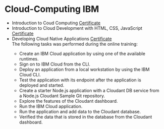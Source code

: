 # Cloud-Computing IBM

- Introduction to Coud Computing <a href="https://www.coursera.org/account/accomplishments/verify/DBE4CUWHJSDZ"> Certificate <a/> 
- Introduction to Cloud Development with HTML, CSS, JavaScript <a href="https://www.coursera.org/account/accomplishments/verify/97FYGPPX8X78"> Certificate <a/> 
- Developing Cloud Native Applications <a href=""> Certificate <a/> <br>
  The following tasks was performed during the online training:
  - Create an IBM Cloud application by using one of the available runtimes.
  - Sign on to IBM Cloud from the CLI.
  - Deploy an application from a local workstation by using the IBM Cloud CLI.
  - Test the application with its endpoint after the application is deployed and started.
  - Create a starter Node.js application with a Cloudant DB service from a Node.js Cloudant Sample Git repository.
  - Explore the features of the Cloudant dashboard.
  - Run the IBM Cloud application.
  - Run the application and add data to the Cloudant database.
  - Verified the data that is stored in the database from the Cloudant dashboard.
